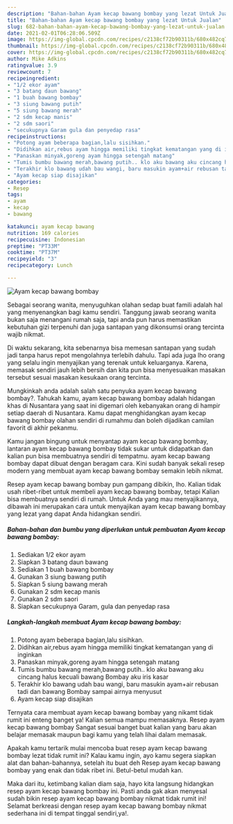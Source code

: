 ```yaml
---
description: "Bahan-bahan Ayam kecap bawang bombay yang lezat Untuk Jualan"
title: "Bahan-bahan Ayam kecap bawang bombay yang lezat Untuk Jualan"
slug: 682-bahan-bahan-ayam-kecap-bawang-bombay-yang-lezat-untuk-jualan
date: 2021-02-01T06:28:06.509Z
image: https://img-global.cpcdn.com/recipes/c2138cf72b90311b/680x482cq70/ayam-kecap-bawang-bombay-foto-resep-utama.jpg
thumbnail: https://img-global.cpcdn.com/recipes/c2138cf72b90311b/680x482cq70/ayam-kecap-bawang-bombay-foto-resep-utama.jpg
cover: https://img-global.cpcdn.com/recipes/c2138cf72b90311b/680x482cq70/ayam-kecap-bawang-bombay-foto-resep-utama.jpg
author: Mike Adkins
ratingvalue: 3.9
reviewcount: 7
recipeingredient:
- "1/2 ekor ayam"
- "3 batang daun bawang"
- "1 buah bawang bombay"
- "3 siung bawang putih"
- "5 siung bawang merah"
- "2 sdm kecap manis"
- "2 sdm saori"
- "secukupnya Garam gula dan penyedap rasa"
recipeinstructions:
- "Potong ayam beberapa bagian,lalu sisihkan."
- "Didihkan air,rebus ayam hingga memiliki tingkat kematangan yang di inginkan"
- "Panaskan minyak,goreng ayam hingga setengah matang"
- "Tumis bumbu bawang merah,bawang putih.. klo aku bawang aku cincang halus kecuali bawang Bombay aku iris kasar"
- "Terakhir klo bawang udah bau wangi, baru masukin ayam+air rebusan tadi dan bawang Bombay sampai airnya menyusut"
- "Ayam kecap siap disajikan"
categories:
- Resep
tags:
- ayam
- kecap
- bawang

katakunci: ayam kecap bawang 
nutrition: 169 calories
recipecuisine: Indonesian
preptime: "PT33M"
cooktime: "PT37M"
recipeyield: "3"
recipecategory: Lunch

---
```



![Ayam kecap bawang bombay](https://img-global.cpcdn.com/recipes/c2138cf72b90311b/680x482cq70/ayam-kecap-bawang-bombay-foto-resep-utama.jpg)

Sebagai seorang wanita, menyuguhkan olahan sedap buat famili adalah hal yang menyenangkan bagi kamu sendiri. Tanggung jawab seorang  wanita bukan saja menangani rumah saja, tapi anda pun harus memastikan kebutuhan gizi terpenuhi dan juga santapan yang dikonsumsi orang tercinta wajib nikmat.

Di waktu  sekarang, kita sebenarnya bisa memesan santapan yang sudah jadi tanpa harus repot mengolahnya terlebih dahulu. Tapi ada juga lho orang yang selalu ingin menyajikan yang terenak untuk keluarganya. Karena, memasak sendiri jauh lebih bersih dan kita pun bisa menyesuaikan masakan tersebut sesuai masakan kesukaan orang tercinta. 



Mungkinkah anda adalah salah satu penyuka ayam kecap bawang bombay?. Tahukah kamu, ayam kecap bawang bombay adalah hidangan khas di Nusantara yang saat ini digemari oleh kebanyakan orang di hampir setiap daerah di Nusantara. Kamu dapat menghidangkan ayam kecap bawang bombay olahan sendiri di rumahmu dan boleh dijadikan camilan favorit di akhir pekanmu.

Kamu jangan bingung untuk menyantap ayam kecap bawang bombay, lantaran ayam kecap bawang bombay tidak sukar untuk didapatkan dan kalian pun bisa membuatnya sendiri di tempatmu. ayam kecap bawang bombay dapat dibuat dengan beragam cara. Kini sudah banyak sekali resep modern yang membuat ayam kecap bawang bombay semakin lebih nikmat.

Resep ayam kecap bawang bombay pun gampang dibikin, lho. Kalian tidak usah ribet-ribet untuk membeli ayam kecap bawang bombay, tetapi Kalian bisa membuatnya sendiri di rumah. Untuk Anda yang mau menyajikannya, dibawah ini merupakan cara untuk menyajikan ayam kecap bawang bombay yang lezat yang dapat Anda hidangkan sendiri.

<!--inarticleads1-->

##### Bahan-bahan dan bumbu yang diperlukan untuk pembuatan Ayam kecap bawang bombay:

1. Sediakan 1/2 ekor ayam
1. Siapkan 3 batang daun bawang
1. Sediakan 1 buah bawang bombay
1. Gunakan 3 siung bawang putih
1. Siapkan 5 siung bawang merah
1. Gunakan 2 sdm kecap manis
1. Gunakan 2 sdm saori
1. Siapkan secukupnya Garam, gula dan penyedap rasa




<!--inarticleads2-->

##### Langkah-langkah membuat Ayam kecap bawang bombay:

1. Potong ayam beberapa bagian,lalu sisihkan.
1. Didihkan air,rebus ayam hingga memiliki tingkat kematangan yang di inginkan
1. Panaskan minyak,goreng ayam hingga setengah matang
1. Tumis bumbu bawang merah,bawang putih.. klo aku bawang aku cincang halus kecuali bawang Bombay aku iris kasar
1. Terakhir klo bawang udah bau wangi, baru masukin ayam+air rebusan tadi dan bawang Bombay sampai airnya menyusut
1. Ayam kecap siap disajikan




Ternyata cara membuat ayam kecap bawang bombay yang nikamt tidak rumit ini enteng banget ya! Kalian semua mampu memasaknya. Resep ayam kecap bawang bombay Sangat sesuai banget buat kalian yang baru akan belajar memasak maupun bagi kamu yang telah lihai dalam memasak.

Apakah kamu tertarik mulai mencoba buat resep ayam kecap bawang bombay lezat tidak rumit ini? Kalau kamu ingin, ayo kamu segera siapkan alat dan bahan-bahannya, setelah itu buat deh Resep ayam kecap bawang bombay yang enak dan tidak ribet ini. Betul-betul mudah kan. 

Maka dari itu, ketimbang kalian diam saja, hayo kita langsung hidangkan resep ayam kecap bawang bombay ini. Pasti anda gak akan menyesal sudah bikin resep ayam kecap bawang bombay nikmat tidak rumit ini! Selamat berkreasi dengan resep ayam kecap bawang bombay nikmat sederhana ini di tempat tinggal sendiri,ya!.

